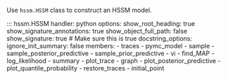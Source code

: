 Use `hssm.HSSM` class to construct an HSSM model.

::: hssm.HSSM
    handler: python
    options:
        show_root_heading: true
        show_signature_annotations: true
        show_object_full_path: false
        show_signature: true  # Make sure this is true
        docstring_options:
            ignore_init_summary: false
        members:
            - traces
            - pymc_model
            - sample
            - sample_posterior_predictive
            - sample_prior_predictive
            - vi
            - find_MAP
            - log_likelihood
            - summary
            - plot_trace
            - graph
            - plot_posterior_predictive
            - plot_quantile_probability
            - restore_traces
            - initial_point

